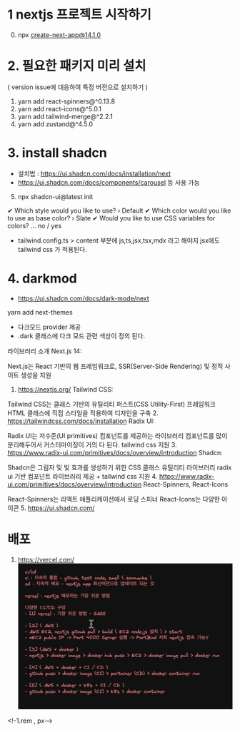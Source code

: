# 1 nextjs 프로젝트 시작하기
0. npx create-next-app@14.1.0

# 2. 필요한 패키지 미리 설치
( version issue에 대응하여 특정 버전으로 설치하기 )   
1. yarn add react-spinners@^0.13.8
2. yarn add react-icons@^5.0.1
3. yarn add tailwind-merge@^2.2.1
4. yarn add zustand@^4.5.0

# 3. install shadcn
- 설치법 : https://ui.shadcn.com/docs/installation/next
- https://ui.shadcn.com/docs/components/carousel 등 사용 가능

5. npx shadcn-ui@latest init

✔ Which style would you like to use? › Default
✔ Which color would you like to use as base color? › Slate
✔ Would you like to use CSS variables for colors? … no / yes

- tailwind.config.ts > content 부분에 js,ts,jsx,tsx,mdx 라고 해야지 jsx에도 tailwind css 가 적용된다.


# 4. darkmod
- https://ui.shadcn.com/docs/dark-mode/next

yarn add next-themes
- 다크모드 provider 제공
- .dark 클래스에 다크 모드 관련 색상이 정의 된다.


라이브러리 소개
Next.js 14:

Next.js는 React 기반의 웹 프레임워크로, SSR(Server-Side Rendering) 및 정적 사이트 생성을 지원
1. https://nextjs.org/
Tailwind CSS:

Tailwind CSS는 클래스 기반의 유틸리티 퍼스트(CSS Utility-First) 프레임워크
HTML 클래스에 직접 스타일을 적용하여 디자인을 구축
2. https://tailwindcss.com/docs/installation
Radix UI:

Radix UI는 저수준(UI primitives) 컴포넌트를 제공하는 라이브러리
컴포넌트를 많이 분리해두어서 커스터마이징이 거의 다 된다.
tailwind css 지원
3. https://www.radix-ui.com/primitives/docs/overview/introduction
Shadcn:

Shadcn은 그림자 및 빛 효과를 생성하기 위한 CSS 클래스 유틸리티 라이브러리
radix ui 기반 컴포넌트 라이브러리 제공 + tailwind css 지원
4. https://www.radix-ui.com/primitives/docs/overview/introduction
React-Spinners, React-Icons

React-Spinners는 리액트 애플리케이션에서 로딩 스피너
React-Icons는 다양한 아이콘
5. https://ui.shadcn.com/




# 배포


1. https://vercel.com/
![img.png](img.png)





<!-1.rem , px-->

<!-- <div class="w-4 w-[10rem] w-[20px]">1111</div> -->
<!-- 
<div class="h-64 w-64 rounded-[25px] border-8 border-black bg-pink-400">111</div> -->

<!--w , h , p , m-->

<!-- <div class="p4 mx-10 h-64 w-64 bg-pink-400 p-4 px-10 py-10">zzz</div> -->

<!--text-color,size,bold,cursor -->
<!-- <div class="h-64 w-64 cursor-pointer bg-black text-2xl text-[50px] font-[100] text-pink-400">zzz</div> -->

<!-- flex ,  -->
<!-- <div class="flex h-[750px] w-[750px] flex-col items-center justify-center gap-4 bg-pink-300">
  <div class="flex h-64 w-64 cursor-pointer items-center justify-center bg-black text-2xl text-[50px] font-[100] text-pink-400">11111</div>
  <div class="flex h-64 w-64 cursor-pointer items-center justify-center bg-black text-2xl text-[50px] font-[100] text-pink-400">2222</div>
</div> -->

<!-- hover , transition -->

<!-- <div class="flex h-[750px] w-[750px] flex-col items-center justify-center gap-4 bg-pink-300">
  <div class="flex h-64 w-64 cursor-pointer items-center justify-center bg-black text-2xl text-[50px] font-[100] text-pink-400 hover:bg-blue-400">11111</div>
  <div class="flex h-64 w-64 cursor-pointer items-center justify-center bg-black text-2xl text-[50px] font-[100] text-pink-400 transition transition hover:text-blue-400">2222</div>
</div> -->

<!--relative, absolute-->

<!-- <div class="relative h-[400px] w-[400px]">
  <img class="h-full w-full" src="https://preview.redd.it/next-static-chunks-is-damm-slow-to-load-v0-9gawstlb7a6c1.png?width=1920&format=png&auto=webp&s=48d8f8eaaff5d491c8c5fd2b1f7055cfdb421011" />
  <div class="absolute top-0 h-full w-full bg-black opacity-40"></div>
  <div class="absolute absolute top-0 h-full w-full bg-gradient-to-t from-black"></div>
</div> -->

<!-- 횡단보드 + 신호등 -->
<section class="group flex flex-row items-center justify-between bg-neutral-600">
  <div class="flex flex-row gap-3 group-hover:bg-pink-400">
    <div class="h-[150px] w-4 bg-white"></div>
    <div class="h-[150px] w-4 bg-white"></div>
    <div class="h-[150px] w-4 bg-white"></div>
    <div class="h-[150px] w-4 bg-white"></div>
    <div class="h-[150px] w-4 bg-white"></div>
  </div>
  <div class="flex justify-center gap-4">
    <div class="h-[200px] w-[200px] rounded-full border-4 border-black bg-red-500 bg-red-500 transition hover:bg-red-300"></div>
    <div class="h-[200px] w-[200px] rounded-full border-4 border-black bg-red-500 bg-yellow-500 transition hover:bg-yellow-300"></div>
    <div class="h-[200px] w-[200px] rounded-full border-4 border-black bg-green-500 bg-green-500 transition hover:bg-green-300"></div>
  </div>
  <div class="flex flex-row gap-3 group-hover:bg-blue-500">
    <div class="h-[150px] w-4 bg-white"></div>
    <div class="h-[150px] w-4 bg-white"></div>
    <div class="h-[150px] w-4 bg-white"></div>
    <div class="h-[150px] w-4 bg-white"></div>
    <div class="h-[150px] w-4 bg-white"></div>
  </div>
</section>
